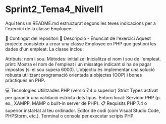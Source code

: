 # Sprint2_Tema4_Nivell1

Aquí tens un README.md estructurat segons les teves indicacions per a l'exercici de la classe Employee:

📂 Contingut del repositori
📄 Descripció - Enunciat de l'exercici
Aquest projecte consisteix a crear una classe Employee en PHP que gestioni les dades d'un empleat. La classe inclou:

Atributs: nom i sou.
Mètodes:
initialize: Inicialitza el nom i sou de l'empleat.
print: Mostra el nom de l'empleat i un missatge indicant si ha de pagar impostos (si el sou supera 6000).
L'objectiu és implementar una solució robusta utilitzant programació orientada a objectes (OOP) i bones pràctiques en PHP.

💻 Tecnologies Utilitzades
PHP (versió 7.4 o superior)
Strict Types activat per garantir una validació estricta dels tipus.
Entorn local: Servidor PHP (p. ex., XAMPP, MAMP o built-in server de PHP).
📋 Requisits
PHP 7.4 o superior instal·lat al teu ordinador.
Editor de codi (com Visual Studio Code, PHPStorm, etc.).
Terminal o consola per executar scripts PHP.

